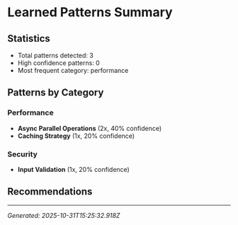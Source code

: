 # Learned Patterns Summary

## Statistics
- Total patterns detected: 3
- High confidence patterns: 0
- Most frequent category: performance

## Patterns by Category


### Performance
- **Async Parallel Operations** (2x, 40% confidence)
- **Caching Strategy** (1x, 20% confidence)


### Security
- **Input Validation** (1x, 20% confidence)


## Recommendations


---
*Generated: 2025-10-31T15:25:32.918Z*
